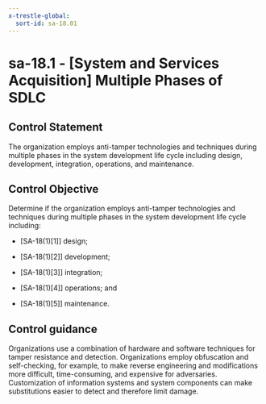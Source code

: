```yaml
---
x-trestle-global:
  sort-id: sa-18.01
---
```


# sa-18.1 - \[System and Services Acquisition\] Multiple Phases of SDLC

## Control Statement

The organization employs anti-tamper technologies and techniques during multiple phases in the system development life cycle including design, development, integration, operations, and maintenance.

## Control Objective

Determine if the organization employs anti-tamper technologies and techniques during multiple phases in the system development life cycle including:

- \[SA-18(1)[1]\] design;

- \[SA-18(1)[2]\] development;

- \[SA-18(1)[3]\] integration;

- \[SA-18(1)[4]\] operations; and

- \[SA-18(1)[5]\] maintenance.

## Control guidance

Organizations use a combination of hardware and software techniques for tamper resistance and detection. Organizations employ obfuscation and self-checking, for example, to make reverse engineering and modifications more difficult, time-consuming, and expensive for adversaries. Customization of information systems and system components can make substitutions easier to detect and therefore limit damage.
